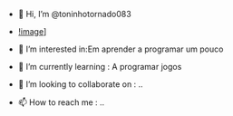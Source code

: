 - 👋 Hi, I’m @toninhotornado083
- [!image](https://github.com/user-attachments/assets/5d00cd8e-9b67-4378-b6ef-09917df22e1f)]

- 👀 I’m interested in:Em aprender a programar um pouco
- 🌱 I’m currently learning : A programar jogos
- 💞️ I’m looking to collaborate on : ..
- 📫 How to reach me : ..

<!---
toninhotornado083/toninhotornado083 is a ✨ special ✨ repository because its `README.md` (this file) appears on your GitHub profile.
You can click the Preview link to take a look at your changes.
--->
